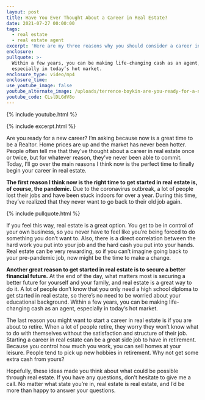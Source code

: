 ```yaml
---
layout: post
title: Have You Ever Thought About a Career in Real Estate?
date: 2021-07-27 00:00:00
tags:
  - real estate
  - real estate agent
excerpt: 'Here are my three reasons why you should consider a career in real estate. '
enclosure:
pullquote: >-
  Within a few years, you can be making life-changing cash as an agent,
  especially in today’s hot market. 
enclosure_type: video/mp4
enclosure_time:
use_youtube_image: false
youtube_alternate_image: /uploads/terrence-boykin-are-you-ready-for-a-new-career-yt.jpg
youtube_code: CLslDLGdV8o
---
```

{% include youtube.html %}

{% include excerpt.html %}

Are you ready for a new career? I’m asking because now is a great time to be a Realtor. Home prices are up and the market has never been hotter. People often tell me that they’ve thought about a career in real estate once or twice, but for whatever reason, they’ve never been able to commit. Today, I’ll go over the main reasons I think now is the perfect time to finally begin your career in real estate.&nbsp;

**The first reason I think now is the right time to get started in real estate is, of course, the pandemic.** Due to the coronavirus outbreak, a lot of people lost their jobs and have been stuck indoors for over a year. During this time, they’ve realized that they never want to go back to their old job again.&nbsp;

{% include pullquote.html %}

If you feel this way, real estate is a great option. You get to be in control of your own business, so you never have to feel like you’re being forced to do something you don’t want to. Also, there is a direct correlation between the hard work you put into your job and the hard cash you put into your hands. Real estate can be very rewarding, so if you can’t imagine going back to your pre-pandemic job, now might be the time to make a change.&nbsp;

**Another great reason to get started in real estate is to secure a better financial future.** At the end of the day, what matters most is securing a better future for yourself and your family, and real estate is a great way to do it. A lot of people don’t know that you only need a high school diploma to get started in real estate, so there’s no need to be worried about your educational background. Within a few years, you can be making life-changing cash as an agent, especially in today’s hot market.&nbsp;

The last reason you might want to start a career in real estate is if you are about to retire. When a lot of people retire, they worry they won’t know what to do with themselves without the satisfaction and structure of their job. Starting a career in real estate can be a great side job to have in retirement. Because you control how much you work, you can sell homes at your leisure. People tend to pick up new hobbies in retirement. Why not get some extra cash from yours?&nbsp;

Hopefully, these ideas made you think about what could be possible through real estate. If you have any questions, don’t hesitate to give me a call. No matter what state you’re in, real estate is real estate, and I’d be more than happy to answer your questions.&nbsp;
